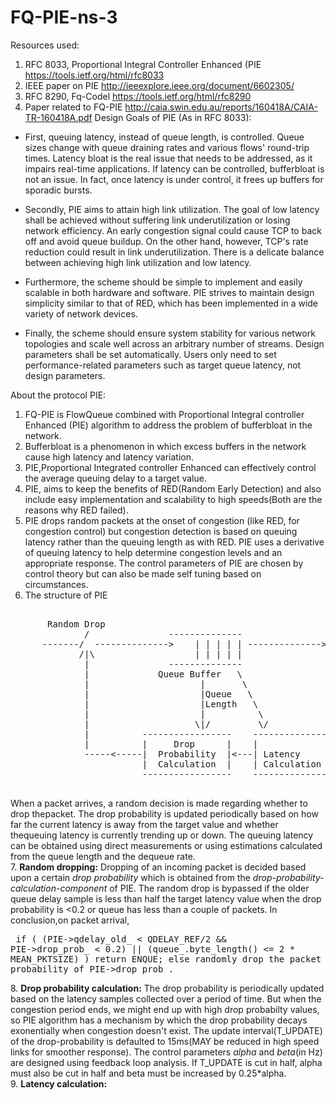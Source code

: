 # FQ-PIE-ns-3


Resources used:
  1. RFC 8033, Proportional Integral Controller Enhanced (PIE  https://tools.ietf.org/html/rfc8033 
  2. IEEE paper on PIE http://ieeexplore.ieee.org/document/6602305/
  3. RFC 8290, Fq-Codel https://tools.ietf.org/html/rfc8290
  4. Paper related  to FQ-PIE http://caia.swin.edu.au/reports/160418A/CAIA-TR-160418A.pdf
Design Goals of PIE (As in RFC 8033):

  *  First, queuing latency, instead of queue length, is controlled.
      Queue sizes change with queue draining rates and various flows'
      round-trip times.  Latency bloat is the real issue that needs to
      be addressed, as it impairs real-time applications.  If latency
      can be controlled, bufferbloat is not an issue.  In fact, once
      latency is under control, it frees up buffers for sporadic bursts.

   *  Secondly, PIE aims to attain high link utilization.  The goal of
      low latency shall be achieved without suffering link
      underutilization or losing network efficiency.  An early
      congestion signal could cause TCP to back off and avoid queue
      buildup.  On the other hand, however, TCP's rate reduction could
      result in link underutilization.  There is a delicate balance
      between achieving high link utilization and low latency.

   *  Furthermore, the scheme should be simple to implement and easily
      scalable in both hardware and software.  PIE strives to maintain
      design simplicity similar to that of RED, which has been
      implemented in a wide variety of network devices.

   *  Finally, the scheme should ensure system stability for various
      network topologies and scale well across an arbitrary number of
      streams.  Design parameters shall be set automatically.  Users
      only need to set performance-related parameters such as target
      queue latency, not design parameters.
      
About the protocol PIE: 
  1. FQ-PIE is FlowQueue combined with Proportional Integral controller Enhanced (PIE) algorithm to address the problem of bufferbloat in the network. 
  2. Bufferbloat is a phenomenon in which excess buffers in the network cause high latency and latency variation. 
  3. PIE,Proportional Integrated controller Enhanced can effectively control the average queuing delay to a target value.
  4. PIE, aims to keep the benefits of RED(Random Early Detection) and also include easy implementation and scalability to high speeds(Both are the reasons why RED failed).
  5. PIE drops random packets at the onset of congestion (like RED, for congestion control) but congestion detection is based on queuing latency rather than the queuing length as with RED. PIE uses a derivative of queuing latency to help determine congestion levels and an appropriate response. The control parameters of PIE are chosen by control theory but can also be made self tuning based on circumstances.
  6. The structure of PIE
  
  <pre>
  
       Random Drop
              /               --------------
      -------/  -------------->    | | | | | -------------->
             /|\                   | | | | |
              |               --------------
              |             Queue Buffer   \
              |                     |       \
              |                     |Queue   \
              |                     |Length   \
              |                     |          \
              |                    \|/         \/
              |          -----------------    -------------------
              |          |     Drop      |    |                 |
              -----<-----|  Probability  |<---| Latency         |
                         |  Calculation  |    | Calculation     |
                         -----------------    -------------------
  </pre>
  
  When a packet arrives, a random decision is made regarding whether to drop thepacket.  The drop probability is updated periodically based on how far the current latency is away from the target value and whether thequeuing latency is currently trending up or down.  The queuing latency can be obtained using direct measurements or using estimations calculated from the queue length and the dequeue rate.  
  7. **Random dropping:** Dropping of an incoming packet is decided based upon a certain _drop probability_ which is obtained from the _drop-probability-calculation-component_ of PIE. The random drop is bypassed if the older queue delay sample is less than half the target latency value when the drop probability is <0.2 or queue has less than a couple of packets.
        In conclusion,on packet arrival,
        <pre>
        if ( (PIE->qdelay_old_ < QDELAY_REF/2 && PIE->drop_prob_ < 0.2)
            || (queue_.byte_length() <= 2 * MEAN_PKTSIZE) )
                return ENQUE;
      else
         randomly drop the packet with a probability of
         PIE->drop_prob_.
         </pre>
  8. **Drop probability calculation:** The drop probability is periodically updated based on the latency samples collected over a period of time. But when the congestion period ends, we might end up with high drop probabilty values, so PIE algorithm has a mechanism by which the drop probability decays exonentially when congestion doesn't exist. The update interval(T_UPDATE) of the drop-probability is defaulted to 15ms(MAY be reduced in high speed links for smoother response). 
      The control parameters _alpha_ and _beta_(in Hz) are designed using feedback loop analysis. If T_UPDATE is cut in half, alpha must also be cut in half and beta must be increased by 0.25*alpha.   
   9. **Latency calculation:**
